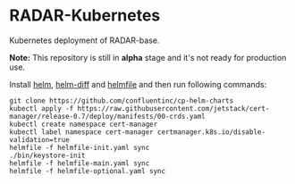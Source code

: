 # RADAR-Kubernetes
Kubernetes deployment of RADAR-base.

**Note:**
This repository is still in **alpha** stage and it's not ready for production use.

Install [helm](https://github.com/helm/helm#install), [helm-diff](https://github.com/databus23/helm-diff#install) and [helmfile](https://github.com/roboll/helmfile#installation) and then run following commands:
```shell
git clone https://github.com/confluentinc/cp-helm-charts
kubectl apply -f https://raw.githubusercontent.com/jetstack/cert-manager/release-0.7/deploy/manifests/00-crds.yaml
kubectl create namespace cert-manager
kubectl label namespace cert-manager certmanager.k8s.io/disable-validation=true
helmfile -f helmfile-init.yaml sync
./bin/keystore-init
helmfile -f helmfile-main.yaml sync 
helmfile -f helmfile-optional.yaml sync
```
